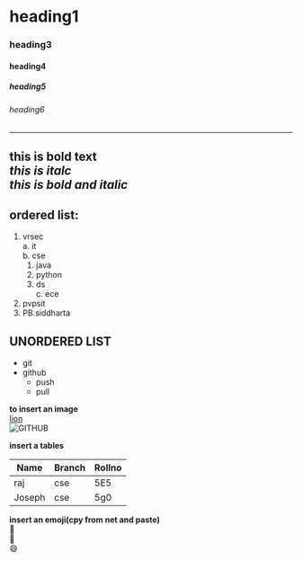 # heading1
### heading3
#### heading4
##### heading5
###### heading6
-------------------------------------------------------------
**this is bold text**  
*this is italc*  
***this is bold and italic***  
-----------------------------------------------
**ordered list:**
---------------
1. vrsec   
  a. it   
  b. cse   
    1. java   
    2. python   
    3. ds   
  c. ece  
 2. pvpsit  
 3. PB.siddharta  
 
 **UNORDERED LIST**
-----------------
* git
* github
   * push
   * pull
 
 **to insert an image**    
[lion](https://encrypted-tbn0.gstatic.com/images?q=tbn:ANd9GcTUjKHk2fSzUjeYRdF0pHo-Eiz9Udshht45jw&usqp=CAU)     
![GITHUB](https://encrypted-tbn0.gstatic.com/images?q=tbn:ANd9GcTUjKHk2fSzUjeYRdF0pHo-Eiz9Udshht45jw&usqp=CAU)   

**insert a tables**   

Name|Branch|Rollno
----|------|------
raj |cse|5E5
Joseph|cse|5g0

**insert an emoji(cpy from net and paste)**   
:rotating_light:  
:see_no_evil:         
:smile:      

